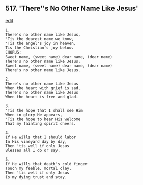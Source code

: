
## 517.  'There''s No Other Name Like Jesus'
[edit](https://docs.google.com/document/d/1oIc80fKNfqZGp4AUrlwz9r6BT_j3l_sj/edit?mode=html)



    1.
    There's no other name like Jesus,
    'Tis the dearest name we know,
    'Tis the angel's joy in heaven,
    Tis the Christian's joy below.
    CHORUS:
    Sweet name, (sweet name) dear name, (dear name)
    There's no other name like Jesus;
    Sweet name, (sweet name) dear name, (dear name)
    There's no other name like Jesus.

    2.
    There's no other name like Jesus
    When the heart with grief is sad,
    There's no other name like Jesus
    When the heart is free and glad.

    3.
    'Tis the hope that I shall see Him
    When in glory He appears,
    'Tis the hope to hear His welcome
    That my fainting spirit cheers.

    4.
    If He wills that I should labor
    In His vineyard day by day,
    Then 'tis well if only Jesus
    Blesses all I do or say.

    5.
    If He wills that death's cold finger
    Touch my feeble, mortal clay,
    Then 'tis well if only Jesus
    Is my dying trust and stay.
